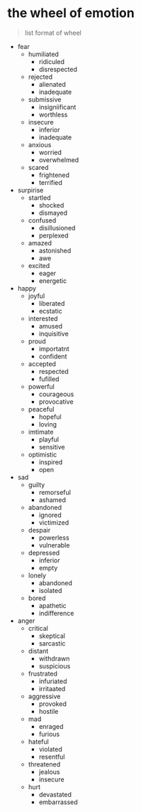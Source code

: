 # the wheel of emotion

> list format of wheel

- fear
  - humiliated
    - ridiculed
    - disrespected
  - rejected
    - alienated
    - inadequate
  - submissive
    - insigniificant
    - worthless
  - insecure
    - inferior
    - inadequate
  - anxious
    - worried
    - overwhelmed
  - scared
    - frightened
    - terrified
- surpirise
  - startled
    - shocked
    - dismayed
  - confused
    - disillusioned
    - perplexed
  - amazed
    - astonished
    - awe
  - excited
    - eager
    - energetic
- happy
  - joyful
    - liberated
    - ecstatic
  - interested
    - amused
    - inquisitive
  - proud
    - importatnt
    - confident
  - accepted
    - respected
    - fufilled
  - powerful
    - courageous
    - provocative
  - peaceful
    - hopeful
    - loving
  - imtimate
    - playful
    - sensitive
  - optimistic
    - inspired
    - open
- sad
  - guilty
    - remorseful
    - ashamed
  - abandoned
    - ignored
    - victimized
  - despair
    - powerless
    - vulnerable
  - depressed
    - inferior
    - empty
  - lonely
    - abandoned
    - isolated
  - bored
    - apathetic
    - indifference
- anger
  - critical
    - skeptical
    - sarcastic
  - distant
    - withdrawn
    - suspicious
  - frustrated
    - infuriated
    - irritaated
  - aggressive
    - provoked
    - hostile
  - mad
    - enraged
    - furious
  - hateful
    - violated
    - resentful
  - threatened
    - jealous
    - insecure
  - hurt
    - devastated
    - embarrassed
